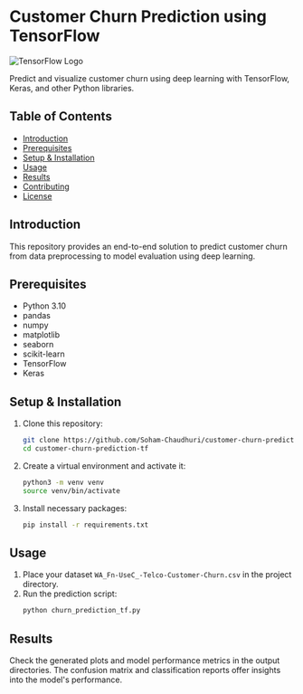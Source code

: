 # Customer Churn Prediction using TensorFlow

![TensorFlow Logo](path_to_tensorflow_logo.png)  <!-- Add the path to TensorFlow's logo or any other logo you want to show -->

Predict and visualize customer churn using deep learning with TensorFlow, Keras, and other Python libraries.

## Table of Contents
- [Introduction](#introduction)
- [Prerequisites](#prerequisites)
- [Setup & Installation](#setup--installation)
- [Usage](#usage)
- [Results](#results)
- [Contributing](#contributing)
- [License](#license)

## Introduction
This repository provides an end-to-end solution to predict customer churn from data preprocessing to model evaluation using deep learning.

## Prerequisites
- Python 3.10
- pandas
- numpy
- matplotlib
- seaborn
- scikit-learn
- TensorFlow
- Keras

## Setup & Installation
1. Clone this repository:
    ```bash
    git clone https://github.com/Soham-Chaudhuri/customer-churn-prediction-tf.git
    cd customer-churn-prediction-tf
    ```

2. Create a virtual environment and activate it:
    ```bash
    python3 -m venv venv
    source venv/bin/activate
    ```

3. Install necessary packages:
    ```bash
    pip install -r requirements.txt
    ```

## Usage
1. Place your dataset `WA_Fn-UseC_-Telco-Customer-Churn.csv` in the project directory.
2. Run the prediction script:
    ```bash
    python churn_prediction_tf.py
    ```

## Results
Check the generated plots and model performance metrics in the output directories. The confusion matrix and classification reports offer insights into the model's performance.
